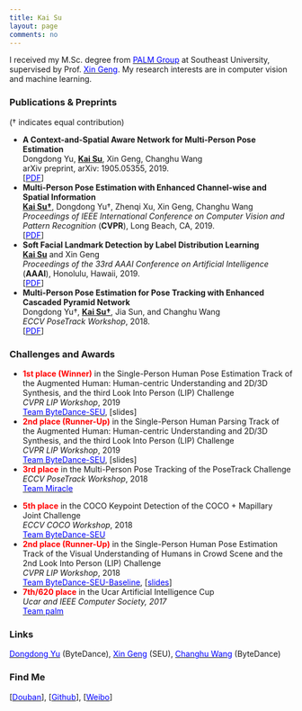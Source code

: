 ```yaml
---
title: Kai Su
layout: page
comments: no
---
```


I received my M.Sc. degree from <a href="http://palm.seu.edu.cn"><font color="blue">PALM Group</font></a> at Southeast University, supervised by Prof. <a href="http://palm.seu.edu.cn/xgeng/"><font color="blue">Xin Geng</font></a>. My research interests are in computer vision and machine learning.

### Publications & Preprints
(&dagger; indicates equal contribution) <br>

- <b>A Context-and-Spatial Aware Network for Multi-Person Pose Estimation</b> <br>
Dongdong Yu, <u><b>Kai Su</b></u>, Xin Geng, Changhu Wang <br>
arXiv preprint, arXiv: 1905.05355, 2019. <br>
[<a href="https://arxiv.org/abs/1905.05355"><font color="blue">PDF</font></a>]
- <b>Multi-Person Pose Estimation with Enhanced Channel-wise and Spatial Information</b> <br>
<u><b>Kai Su&dagger;</b></u>, Dongdong Yu&dagger;, Zhenqi Xu, Xin Geng, Changhu Wang <br>
<i>Proceedings of IEEE International Conference on Computer Vision and Pattern Recognition</i> (<b>CVPR</b>), Long Beach, CA, 2019. <br>
[<a href="http://openaccess.thecvf.com/content_CVPR_2019/papers/Su_Multi-Person_Pose_Estimation_With_Enhanced_Channel-Wise_and_Spatial_Information_CVPR_2019_paper.pdf"><font color="blue">PDF</font></a>]
- <b>Soft Facial Landmark Detection by Label Distribution Learning</b> <br>
<u><b>Kai Su</b></u> and Xin Geng <br>
<i>Proceedings of the 33rd AAAI Conference on Artificial Intelligence</i> (<b>AAAI</b>), Honolulu, Hawaii, 2019. <br>
[<a href="http://palm.seu.edu.cn/xgeng/files/aaai19b.pdf"><font color="blue">PDF</font></a>]
- <b>Multi-Person Pose Estimation for Pose Tracking with Enhanced Cascaded Pyramid Network</b> <br>
Dongdong Yu&dagger;, <u><b>Kai Su&dagger;</b></u>, Jia Sun, and Changhu Wang <br>
<i>ECCV PoseTrack Workshop</i>, 2018. <br>
[<a href="http://openaccess.thecvf.com/content_eccv_2018_workshops/w9/html/Yu_Multi-Person_Pose_Estimation_for_Pose_Tracking_with_Enhanced_Cascaded_Pyramid_ECCVW_2018_paper.html"><font color="blue">PDF</font></a>]

### Challenges and Awards

- <b><font color="red">1st place (Winner)</font></b> in the Single-Person Human Pose Estimation Track of the Augmented Human: Human-centric Understanding and 2D/3D Synthesis, and the third Look Into Person (LIP) Challenge <br>
<i>CVPR LIP Workshop</i>, 2019 <br>
<a href="https://vuhcs.github.io"><font color="blue">Team ByteDance-SEU</font></a>, [slides]
- <b><font color="red">2nd place (Runner-Up)</font></b> in the Single-Person Human Parsing Track of the Augmented Human: Human-centric Understanding and 2D/3D Synthesis, and the third Look Into Person (LIP) Challenge <br>
<i>CVPR LIP Workshop</i>, 2019 <br>
<a href="https://vuhcs.github.io"><font color="blue">Team ByteDance-SEU</font></a>, [slides]
- <b><font color="red">3rd place</font></b> in the Multi-Person Pose Tracking of the PoseTrack Challenge <br>
<i>ECCV PoseTrack Workshop</i>, 2018 <br>
<a href="https://posetrack.net/workshops/eccv2018/posetrack_eccv_2018_results.html"><font color="blue">Team Miracle</font></a>
<!-- - <u><b>5th</b></u> place in the Multi-Person Pose Estimation of the PoseTrack Challenge <br>
<i>ECCV PoseTrack Workshop</i>, 2018. <br> -->
<!-- [Team Miracle](https://posetrack.net/workshops/eccv2018/posetrack_eccv_2018_results.html) -->
- <b><font color="red">5th place</font></b> in the COCO Keypoint Detection of the COCO + Mapillary Joint Challenge <br>
<i>ECCV COCO Workshop</i>, 2018 <br>
<a href="http://cocodataset.org/#keypoints-leaderboard"><font color="blue">Team ByteDance-SEU</font></a>
- <b><font color="red">2nd place (Runner-Up)</font></b> in the Single-Person Human Pose Estimation Track of the Visual Understanding of Humans in Crowd Scene and the 2nd Look Into Person (LIP) Challenge <br>
<i>CVPR LIP Workshop</i>, 2018 <br>
<a href="http://sysu-hcp.net/lip/pose_lb.php?type=2"><font color="blue">Team ByteDance-SEU-Baseline</font></a>, [<a href="https://7color94.github.io/files/CVPR-18%20LIP.pdf"><font color="blue">slides</font></a>]
- <b><font color="red">7th/620 place</font></b> in the Ucar Artificial Intelligence Cup <br>
<i>Ucar and IEEE Computer Society, 2017</i> <br>
<a href="https://www.biendata.com/competition/UAI/final-leaderboard/"><font color="blue">Team palm</font></a>

### Links

<a href="https://miracle-fmh.github.io/"><font color="blue">Dongdong Yu</font></a> (ByteDance), <a href="http://palm.seu.edu.cn/xgeng/"><font color="blue">Xin Geng</font></a> (SEU), <a href="http://chw.azurewebsites.net/"><font color="blue">Changhu Wang</font></a> (ByteDance)

### Find Me

[<a href="https://www.douban.com/people/81024152/"><font color="blue">Douban</font></a>], [<a href="https://github.com/7color94"><font color="blue">Github</font></a>], [<a href="https://weibo.com/2902370675"><font color="blue">Weibo</font></a>]